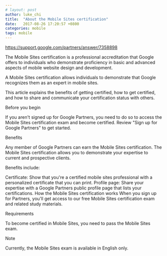 ```yaml
---
# layout: post
author: luke_chi
title:  "About the Mobile Sites certification"
date:   2017-08-26 17:20:57 +0800
categories: mobile
tags: mobile
---
```


<https://support.google.com/partners/answer/7358898>

The Mobile Sites certification is a professional accreditation that Google offers to individuals who demonstrate proficiency in basic and advanced aspects of mobile website design and development. 

A Mobile Sites certification allows individuals to demonstrate that Google recognizes them as an expert in mobile sites.

This article explains the benefits of getting certified, how to get certified, and how to share and communicate your certification status with others.

Before you begin

If you aren't signed up for Google Partners, you need to do so to access the Mobile Sites certification exam and become certified. Review "Sign up for Google Partners" to get started.

Benefits

Any member of Google Partners can earn the Mobile Sites certification. The Mobile Sites certification allows you to demonstrate your expertise to current and prospective clients.

Benefits include:

Certificate: Show that you're a certified mobile sites professional with a personalized certificate that you can print.
Profile page: Share your expertise with a Google Partners public profile page that lists your certifications.
How the Mobile Sites certification works
When you sign up for Partners, you'll get access to our free Mobile Sites certification exam and related study materials.

Requirements

To become certified in Mobile Sites, you need to pass the Mobile Sites exam.

Note

Currently, the Mobile Sites exam is available in English only.


